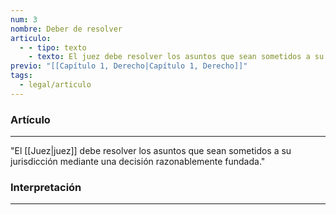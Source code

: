 ```yaml
---
num: 3
nombre: Deber de resolver
articulo:
  - - tipo: texto
    - texto: El juez debe resolver los asuntos que sean sometidos a su jurisdicción mediante una decisión razonablemente fundada.
previo: "[[Capítulo 1, Derecho|Capítulo 1, Derecho]]"
tags:
  - legal/articulo
---
```

### Artículo
---
"El [[Juez|juez]] debe resolver los asuntos que sean sometidos a su jurisdicción mediante una decisión razonablemente fundada."

### Interpretación
---
